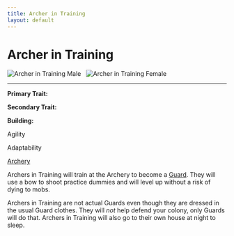 ```yaml
---
title: Archer in Training
layout: default
---
```

# Archer in Training

<div class="infobox box text-center">
<img src="../../assets/images/workers/ranger_m.png" alt="Archer in Training Male" />&nbsp;&nbsp;&nbsp;<img src="../../assets/images/workers/ranger_f.png" alt="Archer in Training Female" />
<hr />
  <div class="row section-text text-left">
    <div class="col">
      <p><strong>Primary Trait:</strong></p>
      <p><strong>Secondary Trait:</strong></p>
      <p><strong>Building:</strong></p>
    </div>
    <div class="col">
      <p class="traitp">Agility</p>
      <p class="traits">Adaptability</p>
      <p><a href="../buildings/archery">Archery</a></p>
    </div>
  </div>
</div>

Archers in Training will train at the Archery to become a [Guard](../../source/workers/guard). They will use a bow to shoot practice dummies and will level up without a risk of dying to mobs.

Archers in Training are not actual Guards even though they are dressed in the usual Guard clothes. They will *not* help defend your colony, only Guards will do that. Archers in Training will also go to their own house at night to sleep.
